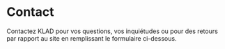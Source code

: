 # Contact

Contactez KLAD pour vos questions, vos inquiétudes ou pour des retours par rapport au site en remplissant le formulaire ci-dessous.

